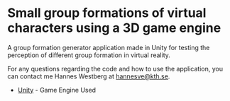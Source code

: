 # Small group formations of virtual characters using a 3D game engine
A group formation generator application made in Unity for testing the perception of different group formation in virtual reality.

For any questions regarding the code and how to use the application, you can contact me Hannes Westberg at <hannesve@kth.se>.

* [Unity](https://unity3d.com/) - Game Engine Used
